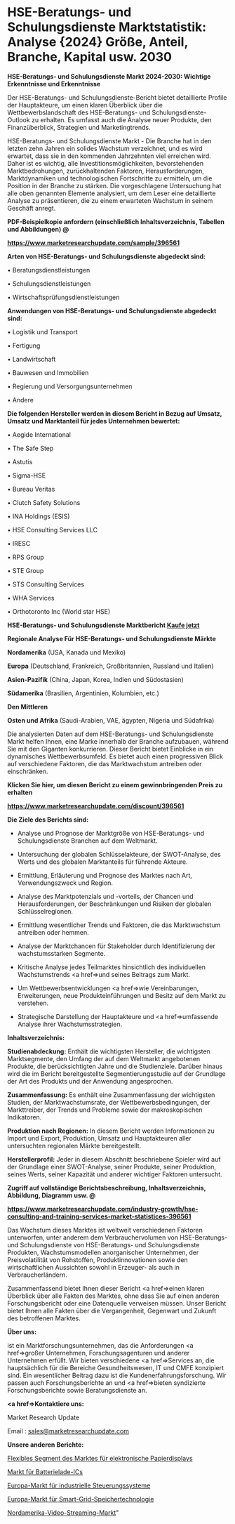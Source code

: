 # HSE-Beratungs- und Schulungsdienste Marktstatistik: Analyse {2024} Größe, Anteil, Branche, Kapital usw. 2030

<strong>HSE-Beratungs- und Schulungsdienste Markt 2024-2030: Wichtige Erkenntnisse und Erkenntnisse</strong>

Der HSE-Beratungs- und Schulungsdienste-Bericht bietet detaillierte Profile der Hauptakteure, um einen klaren Überblick über die Wettbewerbslandschaft des HSE-Beratungs- und Schulungsdienste-Outlook zu erhalten. Es umfasst auch die Analyse neuer Produkte, den Finanzüberblick, Strategien und Marketingtrends.

HSE-Beratungs- und Schulungsdienste Markt - Die Branche hat in den letzten zehn Jahren ein solides Wachstum verzeichnet, und es wird erwartet, dass sie in den kommenden Jahrzehnten viel erreichen wird. Daher ist es wichtig, alle Investitionsmöglichkeiten, bevorstehenden Marktbedrohungen, zurückhaltenden Faktoren, Herausforderungen, Marktdynamiken und technologischen Fortschritte zu ermitteln, um die Position in der Branche zu stärken. Die vorgeschlagene Untersuchung hat alle oben genannten Elemente analysiert, um dem Leser eine detaillierte Analyse zu präsentieren, die zu einem erwarteten Wachstum in seinem Geschäft anregt.



<strong><b>PDF-Beispielkopie anfordern (einschließlich Inhaltsverzeichnis, Tabellen und Abbildungen) @ </b></strong>

<strong><a href=https://www.marketresearchupdate.com/sample/396561>

<strong>https://www.marketresearchupdate.com/sample/396561</u></a></strong></strong>



<strong>Arten von HSE-Beratungs- und Schulungsdienste abgedeckt sind:</strong>

• Beratungsdienstleistungen

• Schulungsdienstleistungen

• Wirtschaftsprüfungsdienstleistungen



<strong>Anwendungen von HSE-Beratungs- und Schulungsdienste abgedeckt sind:</strong>

• Logistik und Transport

• Fertigung

• Landwirtschaft

• Bauwesen und Immobilien

• Regierung und Versorgungsunternehmen

• Andere



<strong>Die folgenden Hersteller werden in diesem Bericht in Bezug auf Umsatz, Umsatz und Marktanteil für jedes Unternehmen bewertet:</strong>

• Aegide International

• The Safe Step

• Astutis

• Sigma-HSE

• Bureau Veritas

• Clutch Safety Solutions

• INA Holdings (ESIS)

• HSE Consulting Services LLC

• IRESC

• RPS Group

• STE Group

• STS Consulting Services

• WHA Services

• Orthotoronto Inc (World star HSE)



<strong>HSE-Beratungs- und Schulungsdienste Marktbericht <a href=https://www.marketresearchupdate.com/buynow/396561>Kaufe jetzt</a></strong>



<strong>Regionale Analyse Für HSE-Beratungs- und Schulungsdienste Märkte</strong>



<strong>Nordamerika</strong> (USA, Kanada und Mexiko)



<strong>Europa</strong> (Deutschland, Frankreich, Großbritannien, Russland und Italien)



<strong>Asien-Pazifik</strong> (China, Japan, Korea, Indien und Südostasien)



<strong>Südamerika</strong> (Brasilien, Argentinien, Kolumbien, etc.)



<strong>Den Mittleren</strong> 

<strong>Osten und Afrika</strong> (Saudi-Arabien, VAE, ägypten, Nigeria und Südafrika)

Die analysierten Daten auf dem HSE-Beratungs- und Schulungsdienste Markt helfen Ihnen, eine Marke innerhalb der Branche aufzubauen, während Sie mit den Giganten konkurrieren. Dieser Bericht bietet Einblicke in ein dynamisches Wettbewerbsumfeld. Es bietet auch einen progressiven Blick auf verschiedene Faktoren, die das Marktwachstum antreiben oder einschränken.



<strong>Klicken Sie hier, um diesen Bericht zu einem gewinnbringenden Preis zu erhalten
</strong>

<strong><a href=https://www.marketresearchupdate.com/discount/396561>https://www.marketresearchupdate.com/discount/396561</b></u></strong></a>



<strong>Die Ziele des Berichts sind:</strong>

- Analyse und Prognose der Marktgröße von HSE-Beratungs- und Schulungsdienste Branchen auf dem Weltmarkt.

- Untersuchung der globalen Schlüsselakteure, der SWOT-Analyse, des Werts und des globalen Marktanteils für führende Akteure.

- Ermittlung, Erläuterung und Prognose des Marktes nach Art, Verwendungszweck und Region.

- Analyse des Marktpotenzials und -vorteils, der Chancen und Herausforderungen, der Beschränkungen und Risiken der globalen Schlüsselregionen.

- Ermittlung wesentlicher Trends und Faktoren, die das Marktwachstum antreiben oder hemmen.

- Analyse der Marktchancen für Stakeholder durch Identifizierung der wachstumsstarken Segmente.

- Kritische Analyse jedes Teilmarktes hinsichtlich des individuellen Wachstumstrends <a href=>und</a> seines Beitrags zum Markt.

- Um Wettbewerbsentwicklungen <a href=>wie</a> Vereinbarungen, Erweiterungen, neue Produkteinführungen und Besitz auf dem Markt zu verstehen.

- Strategische Darstellung der Hauptakteure und <a href=>umfas</a>sende Analyse ihrer Wachstumsstrategien.



<strong>Inhaltsverzeichnis:</strong>



<strong>Studienabdeckung:</strong> Enthält die wichtigsten Hersteller, die wichtigsten Marktsegmente, den Umfang der auf dem Weltmarkt angebotenen Produkte, die berücksichtigten Jahre und die Studienziele. Darüber hinaus wird die im Bericht bereitgestellte Segmentierungsstudie auf der Grundlage der Art des Produkts und der Anwendung angesprochen.



<strong>Zusammenfassung:</strong> Es enthält eine Zusammenfassung der wichtigsten Studien, der Marktwachstumsrate, der Wettbewerbsbedingungen, der Markttreiber, der Trends und Probleme sowie der makroskopischen Indikatoren.



<strong>Produktion nach Regionen:</strong> In diesem Bericht werden Informationen zu Import und Export, Produktion, Umsatz und Hauptakteuren aller untersuchten regionalen Märkte bereitgestellt.



<strong>Herstellerprofil:</strong> Jeder in diesem Abschnitt beschriebene Spieler wird auf der Grundlage einer SWOT-Analyse, seiner Produkte, seiner Produktion, seines Werts, seiner Kapazität und anderer wichtiger Faktoren untersucht.



<strong><b>Zugriff auf vollständige Berichtsbeschreibung, Inhaltsverzeichnis, Abbildung, Diagramm usw. @ </b></strong>

<strong><a href=https://www.marketresearchupdate.com/industry-growth/hse-consulting-and-training-services-market-statistices-396561>https://www.marketresearchupdate.com/industry-growth/hse-consulting-and-training-services-market-statistices-396561</a></strong>

Das Wachstum dieses Marktes ist weltweit verschiedenen Faktoren unterworfen, unter anderem dem Verbrauchervolumen von HSE-Beratungs- und Schulungsdienste von HSE-Beratungs- und Schulungsdienste Produkten, Wachstumsmodellen anorganischer Unternehmen, der Preisvolatilität von Rohstoffen, Produktinnovationen sowie den wirtschaftlichen Aussichten sowohl in Erzeuger- als auch in Verbraucherländern.

Zusammenfassend bietet Ihnen dieser Bericht <a href=>einen</a> klaren Überblick über alle Fakten des Marktes, ohne dass Sie auf einen anderen Forschungsbericht oder eine Datenquelle verweisen müssen. Unser Bericht bietet Ihnen alle Fakten über die Vergangenheit, Gegenwart und Zukunft des betroffenen Marktes.



<strong>Über uns:</strong>

 ist ein Marktforschungsunternehmen, das die Anforderungen <a href=>großer</a> Unternehmen, Forschungsagenturen und anderer Unternehmen erfüllt. Wir bieten verschiedene <a href=>Services</a> an, die hauptsächlich für die Bereiche Gesundheitswesen, IT und CMFE konzipiert sind. Ein wesentlicher Beitrag dazu ist die Kundenerfahrungsforschung. Wir passen auch Forschungsberichte an und <a href=>bieten</a> syndizierte Forschungsberichte sowie Beratungsdienste an.



<strong><a href=>Kontaktiere uns:</a></strong>

Market Research Update

Email : sales@marketresearchupdate.com



<strong>Unsere anderen Berichte:</strong>

<a href=https://www.linkedin.com/pulse/flexible-segment-electronic-paper-display-market-3f>Flexibles Segment des Marktes für elektronische Papierdisplays</a>

<a href=https://www.linkedin.com/pulse/battery-charging-ic-market-analysis-segment>Markt für Batterielade-ICs</a>

<a href=https://www.linkedin.com/pulse/europe-industrial-control-systems-market-2023-analysis>Europa-Markt für industrielle Steuerungssysteme</a>

<a href=https://www.linkedin.com/pulse/europe-smart-grid-storage-technology-market-2023>Europa-Markt für Smart-Grid-Speichertechnologie</a>

<a href=https://www.linkedin.com/pulse/north-america-video-streaming-market-advancing-growth-zgt5f/>Nordamerika-Video-Streaming-Markt</a>"
